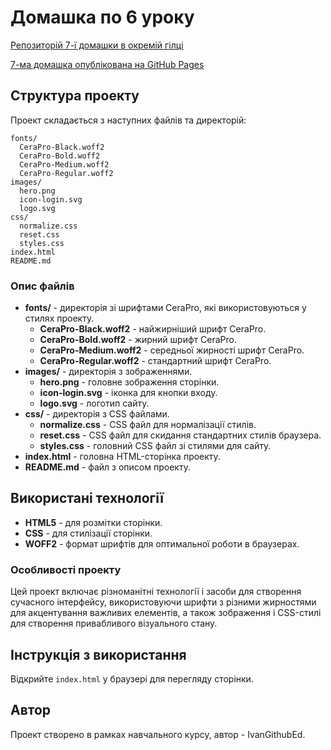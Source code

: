 # Домашка по 6 уроку
[Репозиторій 7-ї домашки в окремій гілці]()

[7-ма домашка опублікована на GitHub Pages]()

## Структура проекту

Проект складається з наступних файлів та директорій:

```
fonts/
  CeraPro-Black.woff2
  CeraPro-Bold.woff2
  CeraPro-Medium.woff2
  CeraPro-Regular.woff2
images/
  hero.png
  icon-login.svg
  logo.svg
css/
  normalize.css
  reset.css
  styles.css
index.html
README.md
```

### Опис файлів

- **fonts/** - директорія зі шрифтами CeraPro, які використовуються у стилях проекту.
  - **CeraPro-Black.woff2** - найжирніший шрифт CeraPro.
  - **CeraPro-Bold.woff2** - жирний шрифт CeraPro.
  - **CeraPro-Medium.woff2** - середньої жирності шрифт CeraPro.
  - **CeraPro-Regular.woff2** - стандартний шрифт CeraPro.
- **images/** - директорія з зображеннями.
  - **hero.png** - головне зображення сторінки.
  - **icon-login.svg** - іконка для кнопки входу.
  - **logo.svg** - логотип сайту.
- **css/** - директорія з CSS файлами.
  - **normalize.css** - CSS файл для нормалізації стилів.
  - **reset.css** - CSS файл для скидання стандартних стилів браузера.
  - **styles.css** - головний CSS файл зі стилями для сайту.
- **index.html** - головна HTML-сторінка проекту.
- **README.md** - файл з описом проекту.

## Використані технології

- **HTML5** - для розмітки сторінки.
- **CSS** - для стилізації сторінки.
- **WOFF2** - формат шрифтів для оптимальної роботи в браузерах.

### Особливості проекту

Цей проект включає різноманітні технології і засоби для створення сучасного інтерфейсу, використовуючи шрифти з різними жирностями для акцентування важливих елементів, а також зображення і CSS-стилі для створення привабливого візуального стану.


## Інструкція з використання

Відкрийте `index.html` у браузері для перегляду сторінки.

## Автор
Проект створено в рамках навчального курсу, автор - IvanGithubEd.
